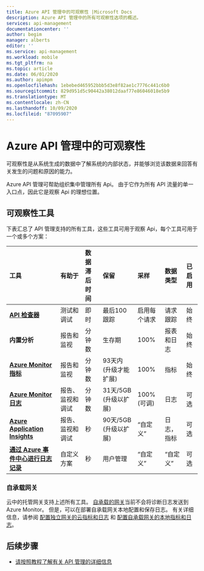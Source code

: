 ```yaml
---
title: Azure API 管理中的可观察性 |Microsoft Docs
description: Azure API 管理中的所有可观察性选项的概述。
services: api-management
documentationcenter: ''
author: begim
manager: alberts
editor: ''
ms.service: api-management
ms.workload: mobile
ms.tgt_pltfrm: na
ms.topic: article
ms.date: 06/01/2020
ms.author: apimpm
ms.openlocfilehash: 1ebebed465952bbb5d3e8f82ae1c7776c441c6b0
ms.sourcegitcommit: 829d951d5c90442a38012daaf77e86046018e5b9
ms.translationtype: MT
ms.contentlocale: zh-CN
ms.lasthandoff: 10/09/2020
ms.locfileid: "87095907"
---
```

# <a name="observability-in-azure-api-management"></a>Azure API 管理中的可观察性

可观察性是从系统生成的数据中了解系统的内部状态，并能够浏览该数据来回答有关发生的问题和原因的能力。 

Azure API 管理可帮助组织集中管理所有 Api。 由于它作为所有 API 流量的单一入口点，因此它是观察 Api 的理想位置。 

## <a name="observability-tools"></a>可观察性工具

下表汇总了 API 管理支持的所有工具，这些工具可用于观察 Api，每个工具可用于一个或多个方案：

| 工具        | 有助于    | 数据滞后时间 | 保留 | 采样 | 数据类型 | 已启用|
|:------------- |:-------------|:---- |:----|:---- |:--- |:---- 
| **[API 检查器](api-management-howto-api-inspector.md)** | 测试和调试 | 即时 | 最后100跟踪 | 启用每个请求 | 请求跟踪 | 始终
| **内置分析** | 报告和监视 | 分钟数 | 生存期 | 100% | 报表和日志 | 始终 |
| **[Azure Monitor 指标](api-management-howto-use-azure-monitor.md)** | 报告和监视 | 分钟数 | 93天内 (升级才能扩展)  | 100% | 指标 | 始终 |
| **[Azure Monitor 日志](api-management-howto-use-azure-monitor.md)** | 报告、监视和调试 | 分钟数 | 31天/5GB (升级以扩展)  | 100% (可调)  | 日志 | 可选 |
| **[Azure Application Insights](api-management-howto-app-insights.md)** | 报告、监视和调试 | 秒 | 90天/5GB (升级以扩展)  | “自定义” | 日志，指标 | 可选 |
| **[通过 Azure 事件中心进行日志记录](api-management-howto-log-event-hubs.md)** | 自定义方案 | 秒 | 用户管理 | “自定义” | “自定义” | 可选 |

### <a name="self-hosted-gateway"></a>自承载网关

云中的托管网关支持上述所有工具。 [自承载的网关](self-hosted-gateway-overview.md)当前不会将诊断日志发送到 Azure Monitor。 但是，可以在部署自承载网关本地配置和保存日志。 有关详细信息，请参阅 [配置独立网关的云指标和日志](how-to-configure-cloud-metrics-logs.md) 和 [配置自承载网关的本地指标和日志](how-to-configure-local-metrics-logs.md)。

## <a name="next-steps"></a>后续步骤

* [请按照教程了解有关 API 管理的详细信息](import-and-publish.md)
